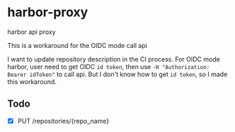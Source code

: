 # harbor-proxy
harbor api proxy

This is a workaround for the OIDC mode call api

I want to update repository description in the CI process. For OIDC mode harbor, user need to get OIDC `id token`, then use `-H "Authorization: Bearer idToken"` to call api. But I don't know how to get `id token`, so I made this workaround.

## Todo

- [x] PUT /repositories/{repo_name}
